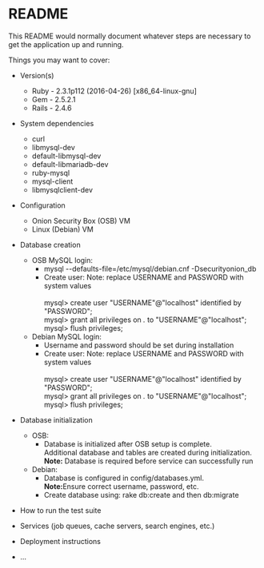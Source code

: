 # README

This README would normally document whatever steps are necessary to get the
application up and running.

Things you may want to cover:

* Version(s)
   - Ruby  - 2.3.1p112 (2016-04-26) [x86_64-linux-gnu]
   - Gem   - 2.5.2.1
   - Rails - 2.4.6
   
* System dependencies
  - curl
  - libmysql-dev
  - default-libmysql-dev
  - default-libmariadb-dev
  - ruby-mysql
  - mysql-client 
  - libmysqlclient-dev

* Configuration
  - Onion Security Box (OSB) VM
  - Linux (Debian) VM
    
* Database creation
  * OSB MySQL login:
    * mysql --defaults-file=/etc/mysql/debian.cnf -Dsecurityonion_db
    * Create user:
      Note: replace USERNAME and PASSWORD with system values<br><br>
      mysql> create user "USERNAME"@"localhost" identified by "PASSWORD";<br>
      mysql> grant all privileges on *.* to "USERNAME"@"localhost";<br>
      mysql> flush privileges;<br>
   * Debian MySQL login:
      * Username and password should be set during installation
      * Create user:
      Note: replace USERNAME and PASSWORD with system values<br><br>
      mysql> create user "USERNAME"@"localhost" identified by "PASSWORD";<br>
      mysql> grant all privileges on *.* to "USERNAME"@"localhost";<br>
      mysql> flush privileges;<br>
      
* Database initialization
   * OSB:
      * Database is initialized after OSB setup is complete.<br>
      Additional database and tables are created during initialization.<br>
      <b>Note:</b> Database is required before service can successfully run
   * Debian:
      * Database is configured in config/databases.yml.<br><b>Note:</b>Ensure correct username, password, etc.
      * Create database using: rake db:create and then db:migrate
      
      
* How to run the test suite

* Services (job queues, cache servers, search engines, etc.)

* Deployment instructions

* ...

